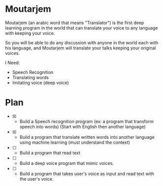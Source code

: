 # Moutarjem
Moutarjem (an arabic word that means "Translator") is the first deep learning program in the world that can translate your voice to any language with keeping your voice.

So you will be able to do any discussion with anyone in the world each with his language, and Moutarjem will translate your talks keeping your original voices.

I Need:
- Speech Recognition
- Translating words
- Imitating voice (deep voice)

# Plan
- [x] - Build a Speech recognition program (ex: a program that transform speech into words) (Start with English then another language)

- [x] - Build a program that translate written words into another language using machine learning (must understand the context)

- [ ] - Build a program that read text

- [ ] - Build a deep voice program that mimic voices.

- [ ] - Build a program that takes user's voice as input and read text with the user's voice.
